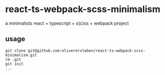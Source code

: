 # react-ts-webpack-scss-minimalism
a minimalists react + typescript + s(c)ss + webpack project 

## usage

    git clone git@github.com:olivererxleben/react-ts-webpack-scss-minimalism.git
    rm .git 
    git init 
    ...
